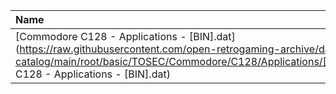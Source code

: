 |Name|Size|
|:---|---:|
|[Commodore C128 - Applications - [BIN].dat](https://raw.githubusercontent.com/open-retrogaming-archive/dat-catalog/main/root/basic/TOSEC/Commodore/C128/Applications/[BIN]/Commodore C128 - Applications - [BIN].dat)|3016|
